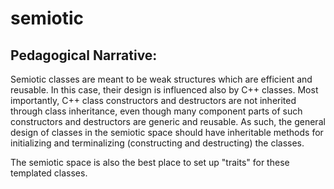 semiotic
========

## Pedagogical Narrative:

Semiotic classes are meant to be weak structures which are efficient and reusable. In this case, their design
is influenced also by C++ classes. Most importantly, C++ class constructors and destructors are not inherited
through class inheritance, even though many component parts of such constructors and destructors are generic
and reusable. As such, the general design of classes in the semiotic space should have inheritable methods
for initializing and terminalizing (constructing and destructing) the classes.

The semiotic space is also the best place to set up "traits" for these templated classes.

